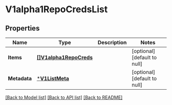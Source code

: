 # V1alpha1RepoCredsList

## Properties
Name | Type | Description | Notes
------------ | ------------- | ------------- | -------------
**Items** | [**[]V1alpha1RepoCreds**](v1alpha1RepoCreds.md) |  | [optional] [default to null]
**Metadata** | [***V1ListMeta**](v1ListMeta.md) |  | [optional] [default to null]

[[Back to Model list]](../README.md#documentation-for-models) [[Back to API list]](../README.md#documentation-for-api-endpoints) [[Back to README]](../README.md)


